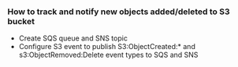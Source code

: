 ### How to track and notify new objects added/deleted to S3 bucket
- Create SQS queue and SNS topic
- Configure S3 event to publish S3:ObjectCreated:* and s3:ObjectRemoved:Delete event types to SQS and SNS


